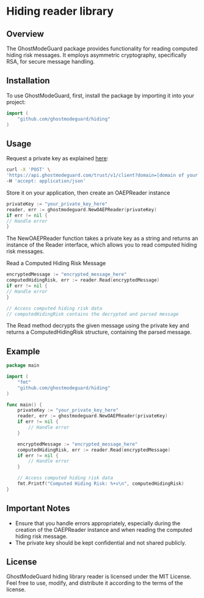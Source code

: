 # Hiding reader library

## Overview

The GhostModeGuard package provides functionality for reading computed hiding risk messages. It employs asymmetric cryptography, specifically RSA, for secure message handling.

## Installation

To use GhostModeGuard, first, install the package by importing it into your project:

```go
import (
	"github.com/ghostmodeguard/hiding"
)
```

## Usage

Request a private key as explained [here](https://www.npmjs.com/package/ghost-mode-guard-hiding):

```bash
curl -X 'POST' \
'https://api.ghostmodeguard.com/trust/v1/client?domain=[domain of your frontend application]' \
-H 'accept: application/json'
```

Store it on your application, then create an OAEPReader instance

```go
privateKey := "your_private_key_here"
reader, err := ghostmodeguard.NewOAEPReader(privateKey)
if err != nil {
// Handle error
}
```

The NewOAEPReader function takes a private key as a string and returns an instance of the Reader interface, which allows you to read computed hiding risk messages.

Read a Computed Hiding Risk Message

```go
encryptedMessage := "encrypted_message_here"
computedHidingRisk, err := reader.Read(encryptedMessage)
if err != nil {
// Handle error
}

// Access computed hiding risk data
// computedHidingRisk contains the decrypted and parsed message
```

The Read method decrypts the given message using the private key and returns a ComputedHidingRisk structure, containing the parsed message.

## Example

```go
package main

import (
	"fmt"
	"github.com/ghostmodeguard/hiding"
)

func main() {
    privateKey := "your_private_key_here"
    reader, err := ghostmodeguard.NewOAEPReader(privateKey)
    if err != nil {
        // Handle error
    }

    encryptedMessage := "encrypted_message_here"
    computedHidingRisk, err := reader.Read(encryptedMessage)
    if err != nil {
        // Handle error
    }

    // Access computed hiding risk data
    fmt.Printf("Computed Hiding Risk: %+v\n", computedHidingRisk)
}
```

## Important Notes

- Ensure that you handle errors appropriately, especially during the creation of the OAEPReader instance and when reading the computed hiding risk message.
- The private key should be kept confidential and not shared publicly.

## License

GhostModeGuard hiding library reader is licensed under the MIT License. Feel free to use, modify, and distribute it according to the terms of the license.

